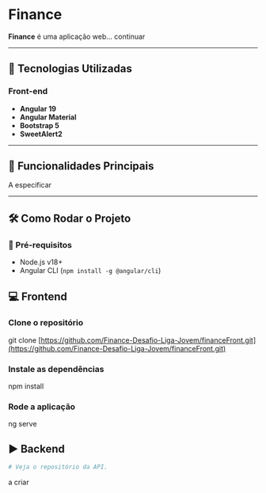 # Finance

**Finance** é uma aplicação web... continuar

---

## 🚀 Tecnologias Utilizadas

### Front-end
- **Angular 19** 
- **Angular Material**
- **Bootstrap 5**
- **SweetAlert2**

---

## 🧩 Funcionalidades Principais

A especificar

---

## 🛠️ Como Rodar o Projeto

### 🔽 Pré-requisitos

- Node.js v18+
- Angular CLI (`npm install -g @angular/cli`)

## 💻 Frontend

### Clone o repositório
git clone [https://github.com/Finance-Desafio-Liga-Jovem/financeFront.git](https://github.com/Finance-Desafio-Liga-Jovem/financeFront.git)

### Instale as dependências
npm install

### Rode a aplicação
ng serve

## ▶️ Backend

```bash
# Veja o repositório da API.
```
a criar

